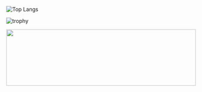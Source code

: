 ![Top Langs](https://github-readme-stats-git-masterrstaa-rickstaa.vercel.app/api/top-langs/?username=MitanshuPatel999&theme=dracula&exclude_repo=VisualCaptioningSystem)

![trophy](https://github-profile-trophy.vercel.app/?username=MitanshuPatel999&theme=matrix)

<a target="_blank" rel="noopener noreferrer nofollow" href="https://raw.githubusercontent.com/matfantinel/matfantinel/master/waves.svg"><img src="https://raw.githubusercontent.com/matfantinel/matfantinel/master/waves.svg" width="100%" height="150" style="max-width: 100%;"></a>


